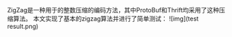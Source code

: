 ZigZag是一种用于的整数压缩的编码方法，其中ProtoBuf和Thrift均采用了这种压缩算法。
本文实现了基本的zigzag算法并进行了简单测试：
![img](test result.png)
